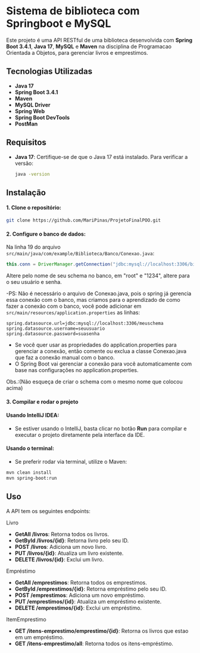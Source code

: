 # Sistema de biblioteca com Springboot e MySQL

Este projeto é uma API RESTful de uma biblioteca desenvolvida com **Spring Boot 3.4.1**, **Java 17**, **MySQL** e **Maven** na disciplina de Programacao Orientada a Objetos, para gerenciar livros e emprestimos.

## Tecnologias Utilizadas
- **Java 17**
- **Spring Boot 3.4.1**
- **Maven**
- **MySQL Driver**
- **Spring Web**
- **Spring Boot DevTools**
- **PostMan**

## Requisitos

- **Java 17**: Certifique-se de que o Java 17 está instalado. Para verificar a versão:
  ```bash
  java -version
  
## Instalação

#### 1. Clone o repositório:
   ```bash
   git clone https://github.com/MariPinas/ProjetoFinalPOO.git
   ```

#### 2. Configure o banco de dados:
 Na linha 19 do arquivo `src/main/java/com/example/Biblioteca/Banco/Conexao.java`:
```java
this.conn = DriverManager.getConnection("jdbc:mysql://localhost:3306/biblioteca", "root", "1234");
```
Altere pelo nome de seu schema no banco, em "root" e "1234", altere para o seu usuário e senha.

   -PS: Não é necessário o arquivo de Conexao.java, pois o spring já gerencia essa conexão com o banco, mas criamos para o aprendizado de como fazer a conexão com o banco, você pode adicionar em
   `src/main/resources/application.properties`
   as linhas:
   ```properties
   spring.datasource.url=jdbc:mysql://localhost:3306/meuschema
   spring.datasource.username=seuusuario
   spring.datasource.password=suasenha
   ```
- Se você quer usar as propriedades do application.properties para gerenciar a conexão, então comente ou exclua a classe Conexao.java que faz a conexão manual com o banco.
- O Spring Boot vai gerenciar a conexão para você automaticamente com base nas configurações no application.properties.
  
Obs.:(Não esqueça de criar o schema com o mesmo nome que colocou acima)

#### 3. Compilar e rodar o projeto

#### Usando IntelliJ IDEA:
- Se estiver usando o IntelliJ, basta clicar no botão **Run** para compilar e executar o projeto diretamente pela interface da IDE.

#### Usando o terminal:
- Se preferir rodar via terminal, utilize o Maven:
```bash
mvn clean install
mvn spring-boot:run
```

## Uso

A API tem os seguintes endpoints:

Livro
- **GetAll /livros**: Retorna todos os livros.
- **GetById /livros/{id}**: Retorna livro pelo seu ID.
- **POST /livros**: Adiciona um novo livro.
- **PUT /livros/{id}**: Atualiza um livro existente.
- **DELETE /livros/{id}**: Exclui um livro.
  
Empréstimo
- **GetAll /emprestimos**: Retorna todos os emprestimos.
- **GetById /emprestimos/{id}**: Retorna empréstimo pelo seu ID.
- **POST /emprestimos**: Adiciona um novo empréstimo.
- **PUT /emprestimos/{id}**: Atualiza um empréstimo existente.
- **DELETE /emprestimos/{id}**: Exclui um empréstimo.

ItemEmprestimo
- **GET /itens-emprestimo/emprestimo/{id}**: Retorna os livros que estao em um empréstimo.
- **GET /itens-emprestimo/all**: Retorna todos os itens-empréstimo.
